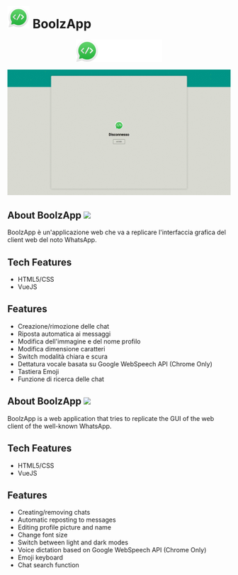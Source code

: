 # <img src="https://github.com/mattiamoneta/vue-boolzapp/blob/main/img/wapp.webp" height="50px" /> BoolzApp

<p align="center">
    <img src="https://github.com/mattiamoneta/vue-boolzapp/blob/main/img/boolzapp-logo-extended.png" alt="BoolzApp" height="50px"/>      
</p>

<p align="center">
  <img src="https://github.com/mattiamoneta/vue-boolzapp/blob/main/thumbnail.gif" alt="BoolzApp"/> 
</p>

## About BoolzApp <img src="https://github.com/csmoore/country-flag-icons/blob/master/country-flags-4x3-svg/it.svg" height="10px"/>

BoolzApp è un'applicazione web che va a replicare l'interfaccia grafica del client web del noto WhatsApp.

## Tech Features

- HTML5/CSS
- VueJS

## Features

- Creazione/rimozione delle chat
- Riposta automatica ai messaggi
- Modifica dell'immagine e del nome profilo
- Modifica dimensione caratteri
- Switch modalità chiara e scura
- Dettatura vocale basata su Google WebSpeech API (Chrome Only)
- Tastiera Emoji
- Funzione di ricerca delle chat



## About BoolzApp <img src="https://github.com/csmoore/country-flag-icons/blob/master/country-flags-4x3-svg/gb.svg" height="10px"/>

BoolzApp is a web application that tries to replicate the GUI of the web client of the well-known WhatsApp.

## Tech Features

- HTML5/CSS
- VueJS

## Features

- Creating/removing chats
- Automatic reposting to messages
- Editing profile picture and name
- Change font size
- Switch between light and dark modes
- Voice dictation based on Google WebSpeech API (Chrome Only)
- Emoji keyboard
- Chat search function







